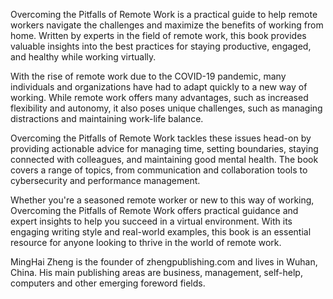 
Overcoming the Pitfalls of Remote Work is a practical guide to help remote workers navigate the challenges and maximize the benefits of working from home. Written by experts in the field of remote work, this book provides valuable insights into the best practices for staying productive, engaged, and healthy while working virtually.

With the rise of remote work due to the COVID-19 pandemic, many individuals and organizations have had to adapt quickly to a new way of working. While remote work offers many advantages, such as increased flexibility and autonomy, it also poses unique challenges, such as managing distractions and maintaining work-life balance.

Overcoming the Pitfalls of Remote Work tackles these issues head-on by providing actionable advice for managing time, setting boundaries, staying connected with colleagues, and maintaining good mental health. The book covers a range of topics, from communication and collaboration tools to cybersecurity and performance management.

Whether you're a seasoned remote worker or new to this way of working, Overcoming the Pitfalls of Remote Work offers practical guidance and expert insights to help you succeed in a virtual environment. With its engaging writing style and real-world examples, this book is an essential resource for anyone looking to thrive in the world of remote work.

MingHai Zheng is the founder of zhengpublishing.com and lives in Wuhan, China. His main publishing areas are business, management, self-help, computers and other emerging foreword fields.
